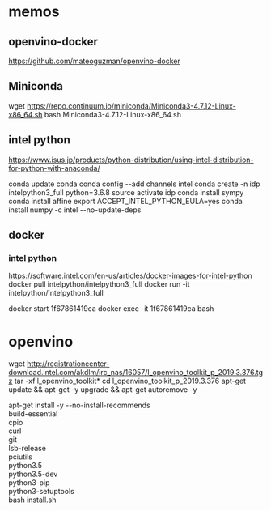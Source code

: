 # memos

## openvino-docker
https://github.com/mateoguzman/openvino-docker

## Miniconda
wget https://repo.continuum.io/miniconda/Miniconda3-4.7.12-Linux-x86_64.sh
bash Miniconda3-4.7.12-Linux-x86_64.sh

## intel python
https://www.isus.jp/products/python-distribution/using-intel-distribution-for-python-with-anaconda/

conda update conda
conda config --add channels intel
conda create -n idp intelpython3_full python=3.6.8
source activate idp
conda install sympy
conda install affine
export ACCEPT_INTEL_PYTHON_EULA=yes
conda install numpy -c intel --no-update-deps

## docker 
### intel python
https://software.intel.com/en-us/articles/docker-images-for-intel-python
docker pull intelpython/intelpython3_full
docker run -it intelpython/intelpython3_full

docker start 1f67861419ca
docker exec -it 1f67861419ca bash

# openvino
wget http://registrationcenter-download.intel.com/akdlm/irc_nas/16057/l_openvino_toolkit_p_2019.3.376.tgz
tar -xf l_openvino_toolkit*
cd l_openvino_toolkit_p_2019.3.376
apt-get update && apt-get -y upgrade && apt-get autoremove -y

apt-get install -y --no-install-recommends \
        build-essential \
        cpio \
        curl \
        git \
        lsb-release \
        pciutils \
        python3.5 \
        python3.5-dev \
        python3-pip \
        python3-setuptools \
bash install.sh


